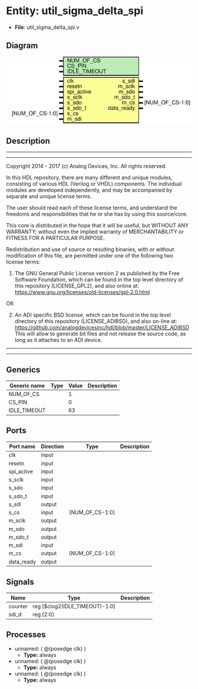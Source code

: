 # Entity: util_sigma_delta_spi

- **File**: util_sigma_delta_spi.v
## Diagram

![Diagram](util_sigma_delta_spi.svg "Diagram")
## Description

 ***************************************************************************
 ***************************************************************************
 Copyright 2014 - 2017 (c) Analog Devices, Inc. All rights reserved.

 In this HDL repository, there are many different and unique modules, consisting
 of various HDL (Verilog or VHDL) components. The individual modules are
 developed independently, and may be accompanied by separate and unique license
 terms.

 The user should read each of these license terms, and understand the
 freedoms and responsibilities that he or she has by using this source/core.

 This core is distributed in the hope that it will be useful, but WITHOUT ANY
 WARRANTY; without even the implied warranty of MERCHANTABILITY or FITNESS FOR
 A PARTICULAR PURPOSE.

 Redistribution and use of source or resulting binaries, with or without modification
 of this file, are permitted under one of the following two license terms:

   1. The GNU General Public License version 2 as published by the
      Free Software Foundation, which can be found in the top level directory
      of this repository (LICENSE_GPL2), and also online at:
      <https://www.gnu.org/licenses/old-licenses/gpl-2.0.html>

 OR

   2. An ADI specific BSD license, which can be found in the top level directory
      of this repository (LICENSE_ADIBSD), and also on-line at:
      https://github.com/analogdevicesinc/hdl/blob/master/LICENSE_ADIBSD
      This will allow to generate bit files and not release the source code,
      as long as it attaches to an ADI device.

 ***************************************************************************
 ***************************************************************************

## Generics

| Generic name | Type | Value | Description |
| ------------ | ---- | ----- | ----------- |
| NUM_OF_CS    |      | 1     |             |
| CS_PIN       |      | 0     |             |
| IDLE_TIMEOUT |      | 63    |             |
## Ports

| Port name  | Direction | Type            | Description |
| ---------- | --------- | --------------- | ----------- |
| clk        | input     |                 |             |
| resetn     | input     |                 |             |
| spi_active | input     |                 |             |
| s_sclk     | input     |                 |             |
| s_sdo      | input     |                 |             |
| s_sdo_t    | input     |                 |             |
| s_sdi      | output    |                 |             |
| s_cs       | input     | [NUM_OF_CS-1:0] |             |
| m_sclk     | output    |                 |             |
| m_sdo      | output    |                 |             |
| m_sdo_t    | output    |                 |             |
| m_sdi      | input     |                 |             |
| m_cs       | output    | [NUM_OF_CS-1:0] |             |
| data_ready | output    |                 |             |
## Signals

| Name    | Type                           | Description |
| ------- | ------------------------------ | ----------- |
| counter | reg [$clog2(IDLE_TIMEOUT)-1:0] |             |
| sdi_d   | reg [2:0]                      |             |
## Processes
- unnamed: ( @(posedge clk) )
  - **Type:** always
- unnamed: ( @(posedge clk) )
  - **Type:** always
- unnamed: ( @(posedge clk) )
  - **Type:** always
